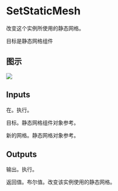 # SetStaticMesh

改变这个实例所使用的静态网格。

目标是静态网格组件

## 图示

![]($-20221218-18274057.png)

## Inputs

在。执行。

目标。静态网格组件对象参考。

新的网格。静态网格对象参考。 

## Outputs

输出。执行。

返回值。布尔值。改变该实例使用的静态网格。
